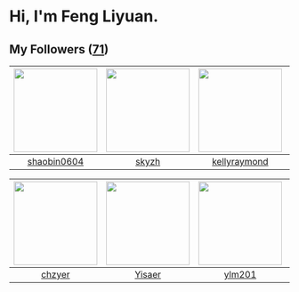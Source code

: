 # Hi, I'm Feng Liyuan.

## My Followers ([71](https://github.com/SunRunAway?tab=followers))

| <img src="https://avatars1.githubusercontent.com/u/10383?v=4" width="150" height="150" /> | <img src="https://avatars1.githubusercontent.com/u/4198311?v=4" width="150" height="150" /> | <img src="https://avatars2.githubusercontent.com/u/58126365?v=4" width="150" height="150" /> | <img src="https://avatars3.githubusercontent.com/u/24202964?v=4" width="150" height="150" /> |
| :---------------------------------------------------------------------------------------: | :-----------------------------------------------------------------------------------------: | :------------------------------------------------------------------------------------------: | :------------------------------------------------------------------------------------------: |
|                       [shaobin0604](https://github.com/shaobin0604)                       |                              [skyzh](https://github.com/skyzh)                              |                        [kellyraymond](https://github.com/kellyraymond)                       |                         [hazelnutsgz](https://github.com/hazelnutsgz)                        |

| <img src="https://avatars0.githubusercontent.com/u/1464115?v=4" width="150" height="150" /> | <img src="https://avatars1.githubusercontent.com/u/13427348?v=4" width="150" height="150" /> | <img src="https://avatars3.githubusercontent.com/u/588162?v=4" width="150" height="150" /> | <img src="https://avatars0.githubusercontent.com/u/1449133?v=4" width="150" height="150" /> |
| :-----------------------------------------------------------------------------------------: | :------------------------------------------------------------------------------------------: | :----------------------------------------------------------------------------------------: | :-----------------------------------------------------------------------------------------: |
|                             [chzyer](https://github.com/chzyer)                             |                              [Yisaer](https://github.com/Yisaer)                             |                             [ylm201](https://github.com/ylm201)                            |                             [ma6174](https://github.com/ma6174)                             |
